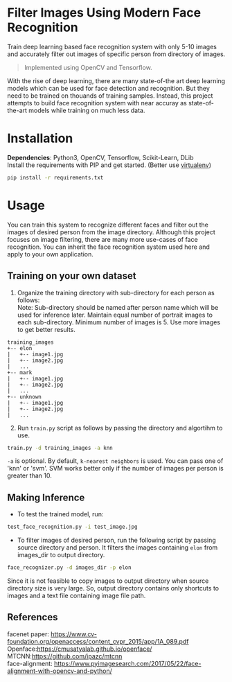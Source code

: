 # Filter Images Using Modern Face Recognition
Train deep learning based face recognition system with only 5-10 images and accurately filter out images of specific person from directory of images.
> Implemented using OpenCV and Tensorflow.

With the rise of deep learning, there are many state-of-the art deep learning models which can be used for face detection and recognition. But they need to be trained on thouands of training samples. Instead, this project attempts to build face recognition system with near accuray as state-of-the-art models while training on much less data.
# Installation
**Dependencies**: Python3, OpenCV, Tensorflow, Scikit-Learn, DLib  
Install the requirements with PIP and get started. (Better use [virtualenv](https://virtualenv.pypa.io/en/latest/))
```sh
pip install -r requirements.txt
```
# Usage
You can train this system to recognize different faces and filter out the images of desired person from the image directory. Although
this project focuses on image filtering, there are many more use-cases of face recognition. You can inherit the face recognition system used here
and apply to your own application. 
## Training on your own dataset
1. Organize the training directory with sub-directory for each person as follows:   
Note: Sub-directory should be named after person name which will be used for inference later. Maintain equal number of portrait images to each sub-directory. Minimum number of images is 5. Use more images to get better results.  
```
training_images
+-- elon
|   +-- image1.jpg
|   +-- image2.jpg
|   ...
+-- mark
|   +-- image1.jpg
|   +-- image2.jpg
|   ...
+-- unknown
|   +-- image1.jpg
|   +-- image2.jpg
|   ...
```

2. Run `train.py` script as follows by passing the directory and algortihm to use.
```sh 
train.py -d training_images -a knn
```
`-a` is optional. By default, `k-nearest neighbors` is used. You can pass one of 'knn' or 'svm'. SVM works better 
only if the number of images per person is greater than 10.
## Making Inference
- To test the trained model, run:
```sh
test_face_recognition.py -i test_image.jpg
```
- To filter images of desired person, run the following script by passing source directory and person. It filters the images containing `elon` from images_dir to output directory.
```sh
face_recognizer.py -d images_dir -p elon
```
   
Since it is not feasible to copy images to output directory when source directory size is very large. So, output directory contains only shortcuts to images and a text file containing image file path.
## References
facenet paper: https://www.cv-foundation.org/openaccess/content_cvpr_2015/app/1A_089.pdf
Openface:https://cmusatyalab.github.io/openface/  
MTCNN:https://github.com/ipazc/mtcnn  
face-alignment: https://www.pyimagesearch.com/2017/05/22/face-alignment-with-opencv-and-python/

